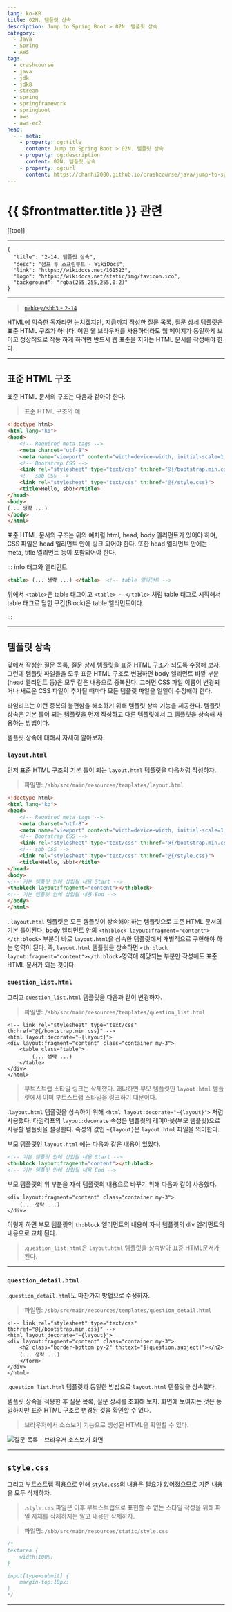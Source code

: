 ```yaml
---
lang: ko-KR
title: 02N. 템플릿 상속
description: Jump to Spring Boot > 02N. 템플릿 상속
category:
  - Java
  - Spring
  - AWS
tag: 
  - crashcourse
  - java
  - jdk
  - jdk8
  - stream
  - spring
  - springframework
  - springboot
  - aws
  - aws-ec2
head:
  - - meta:
    - property: og:title
      content: Jump to Spring Boot > 02N. 템플릿 상속
    - property: og:description
      content: 02N. 템플릿 상속
    - property: og:url
      content: https://chanhi2000.github.io/crashcourse/java/jump-to-spring-boot/02N.html
---
```


# {{ $frontmatter.title }} 관련

[[toc]]

---

```component VPCard
{
  "title": "2-14. 템플릿 상속",
  "desc": "점프 투 스프링부트 - WikiDocs",
  "link": "https://wikidocs.net/161523",
  "logo": "https://wikidocs.net/static/img/favicon.ico",
  "background": "rgba(255,255,255,0.2)"
}
```

---

> [<FontIcon icon="iconfont icon-github"/> `pahkey/sbb3` - <FontIcon icon="fas fa-folder-open"/> `2-14`](https://github.com/pahkey/sbb3/tree/2-14)

<VidStack src="youtube/8NJtSJT5j-8"/>

HTML에 익숙한 독자라면 눈치겠지만, 지금까지 작성한 질문 목록, 질문 상세 템플릿은 표준 HTML 구조가 아니다. 어떤 웹 브라우저를 사용하더라도 웹 페이지가 동일하게 보이고 정상적으로 작동 하게 하려면 반드시 웹 표준을 지키는 HTML 문서를 작성해야 한다.

---

## 표준 HTML 구조

표준 HTML 문서의 구조는 다음과 같아야 한다.

> 표준 HTML 구조의 예

```html
<!doctype html>
<html lang="ko">
<head>
    <!-- Required meta tags -->
    <meta charset="utf-8">
    <meta name="viewport" content="width=device-width, initial-scale=1, shrink-to-fit=no">
    <!-- Bootstrap CSS -->
    <link rel="stylesheet" type="text/css" th:href="@{/bootstrap.min.css}">
    <!-- sbb CSS -->
    <link rel="stylesheet" type="text/css" th:href="@{/style.css}">
    <title>Hello, sbb!</title>
</head>
<body>
(... 생략 ...)
</body>
</html>
```

표준 HTML 문서의 구조는 위의 예처럼 html, head, body 엘리먼트가 있어야 하며, CSS 파일은 head 엘리먼트 안에 링크 되어야 한다. 또한 head 엘리먼트 안에는 meta, title 엘리먼트 등이 포함되어야 한다.

::: info 태그와 엘리먼트

```html
<table> (... 생략 ...) </table>  <!-- table 엘리먼트 -->
```

위에서 `<table>`은 table 태그이고 `<table> ~ </table>` 처럼 table 태그로 시작해서 table 태그로 닫힌 구간(Block)은 table 엘리먼트이다.

:::

---

## 템플릿 상속

앞에서 작성한 질문 목록, 질문 상세 템플릿을 표준 HTML 구조가 되도록 수정해 보자. 그런데 템플릿 파일들을 모두 표준 HTML 구조로 변경하면 body 엘리먼트 바깥 부분(head 엘리먼트 등)은 모두 같은 내용으로 중복된다. 그러면 CSS 파일 이름이 변경되거나 새로운 CSS 파일이 추가될 때마다 모든 템플릿 파일을 일일이 수정해야 한다.

타임리프는 이런 중복의 불편함을 해소하기 위해 템플릿 상속 기능을 제공한다. 템플릿 상속은 기본 틀이 되는 템플릿을 먼저 작성하고 다른 템플릿에서 그 템플릿을 상속해 사용하는 방법이다.

템플릿 상속에 대해서 자세히 알아보자.

### <FontIcon icon="fa-brands fa-html5"/>`layout.html`

먼저 표준 HTML 구조의 기본 틀이 되는 <FontIcon icon="fa-brands fa-html5"/>`layout.html` 템플릿을 다음처럼 작성하자.

> 파일명: <FontIcon icon="fas fa-folder-open"/>`/sbb/src/main/resources/templates/`<FontIcon icon="fa-brands fa-html5"/>`layout.html`

```html
<!doctype html>
<html lang="ko">
<head>
    <!-- Required meta tags -->
    <meta charset="utf-8">
    <meta name="viewport" content="width=device-width, initial-scale=1, shrink-to-fit=no">
    <!-- Bootstrap CSS -->
    <link rel="stylesheet" type="text/css" th:href="@{/bootstrap.min.css}">
    <!-- sbb CSS -->
    <link rel="stylesheet" type="text/css" th:href="@{/style.css}">
    <title>Hello, sbb!</title>
</head>
<body>
<!-- 기본 템플릿 안에 삽입될 내용 Start -->
<th:block layout:fragment="content"></th:block>
<!-- 기본 템플릿 안에 삽입될 내용 End -->
</body>
</html>
```

. <FontIcon icon="fa-brands fa-html5"/>`layout.html` 템플릿은 모든 템플릿이 상속해야 하는 템플릿으로 표준 HTML 문서의 기본 틀이된다. body 엘리먼트 안의 `<th:block layout:fragment="content"></th:block>` 부분이 바로 <FontIcon icon="fa-brands fa-html5"/>`layout.html`을 상속한 템플릿에서 개별적으로 구현해야 하는 영역이 된다. 즉, <FontIcon icon="fa-brands fa-html5"/>`layout.html` 템플릿을 상속하면 `<th:block layout:fragment="content"></th:block>`영역에 해당되는 부분만 작성해도 표준 HTML 문서가 되는 것이다.

### <FontIcon icon="fa-brands fa-html5"/>`question_list.html`

그리고 <FontIcon icon="fa-brands fa-html5"/>`question_list.html` 템플릿을 다음과 같이 변경하자.

> 파일명: <FontIcon icon="fas fa-folder-open"/>`/sbb/src/main/resources/templates/`<FontIcon icon="fa-brands fa-html5"/>`question_list.html`

```html{1-3,7}
<!-- link rel="stylesheet" type="text/css" th:href="@{/bootstrap.min.css}" -->
<html layout:decorate="~{layout}">
<div layout:fragment="content" class="container my-3">
    <table class="table">
        (... 생략 ...)
    </table>
</div>
</html>
```

> 부트스트랩 스타일 링크는 삭제했다. 왜냐하면 부모 템플릿인 <FontIcon icon="fa-brands fa-html5"/>`layout.html` 템플릿에서 이미 부트스트랩 스타일을 링크하기 때문이다.

.<FontIcon icon="fa-brands fa-html5"/>`layout.html` 템플릿을 상속하기 위해 `<html layout:decorate="~{layout}">` 처럼 사용했다. 타임리프의 `layout:decorate` 속성은 템플릿의 레이아웃(부모 템플릿)으로 사용할 템플릿을 설정한다. 속성의 값인 `~{layout}`은 <FontIcon icon="fa-brands fa-html5"/>`layout.html` 파일을 의미한다.

부모 템플릿인 <FontIcon icon="fa-brands fa-html5"/>`layout.html` 에는 다음과 같은 내용이 있었다.

```html
<!-- 기본 템플릿 안에 삽입될 내용 Start -->
<th:block layout:fragment="content"></th:block>
<!-- 기본 템플릿 안에 삽입될 내용 End -->
```

부모 템플릿의 위 부분을 자식 템플릿의 내용으로 바꾸기 위해 다음과 같이 사용했다.

```html{1}
<div layout:fragment="content" class="container my-3">
    (... 생략 ...)
</div>
```

이렇게 하면 부모 템플릿의 `th:block` 엘리먼트의 내용이 자식 템플릿의 div 엘리먼트의 내용으로 교체 된다.

> .<FontIcon icon="fa-brands fa-html5"/>`question_list.html`은 <FontIcon icon="fa-brands fa-html5"/>`layout.html` 템플릿을 상속받아 표준 HTML문서가 된다.

---

### <FontIcon icon="fa-brands fa-html5"/>`question_detail.html`

.<FontIcon icon="fa-brands fa-html5"/>`question_detail.html`도 마찬가지 방법으로 수정하자.

> 파일명: <FontIcon icon="fas fa-folder-open"/>`/sbb/src/main/resources/templates/`<FontIcon icon="fa-brands fa-html5"/>`question_detail.html`

```html{1-3,7}
<!-- link rel="stylesheet" type="text/css" th:href="@{/bootstrap.min.css}" -->
<html layout:decorate="~{layout}">
<div layout:fragment="content" class="container my-3">
    <h2 class="border-bottom py-2" th:text="${question.subject}"></h2>
    (... 생략 ...)
    </form>
</div>
</html>
```

.<FontIcon icon="fa-brands fa-html5"/>`question_list.html` 템플릿과 동일한 방법으로 <FontIcon icon="fa-brands fa-html5"/>`layout.html` 템플릿을 상속했다.

템플릿 상속을 적용한 후 질문 목록, 질문 상세를 조회해 보자. 화면에 보여지는 것은 동일하지만 표준 HTML 구조로 변경된 것을 확인할 수 있다.

> 브라우저에서 소스보기 기능으로 생성된 HTML을 확인할 수 있다.

![질문 목록 - 브라우저 소스보기 화면](https://wikidocs.net/images/page/161523/O_2-14_1.png)

---

## <FontIcon icon="fa-brands fa-css3-alt"/>`style.css`

그리고 부트스트랩 적용으로 인해 <FontIcon icon="fa-brands fa-css3-alt"/>`style.css`의 내용은 필요가 없어졌으므로 기존 내용을 모두 삭제하자.

> .<FontIcon icon="fa-brands fa-css3-alt"/>`style.css` 파일은 이후 부트스트랩으로 표현할 수 없는 스타일 작성을 위해 파일 자체를 삭제하지는 말고 내용만 삭제하자.

> 파일명: <FontIcon icon="fas fa-folder-open"/>`/sbb/src/main/resources/static/`<FontIcon icon="fa-brands fa-css3-alt"/>`style.css`

```css {1,9}
/*
textarea {
    width:100%;
}

input[type=submit] {
    margin-top:10px;
}
*/
```

---

<TagLinks />